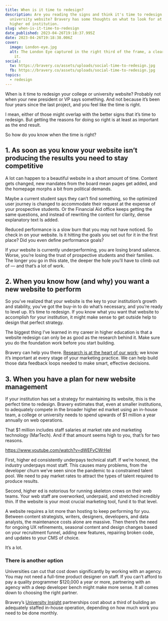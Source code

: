 ```yaml
---
title: When is it time to redesign?
description: Are you reading the signs and think it's time to redesign your
  university website? Bravery has some thoughts on what to look for at your
  higher ed institution.
slug: when-is-it-time-to-redesign
date_published: 2023-04-26T19:18:37.995Z
date: 2023-04-26T19:18:38.006Z
cover:
  image: London-eye.jpg
  alt: The London Eye captured in the right third of the frame, a clear sky behind
    it.
social:
  tw: https://bravery.co/assets/uploads/social-time-to-redesign.jpg
  fb: https://bravery.co/assets/uploads/social-time-to-redesign.jpg
topics:
  - redesign
---
```

When is it time to redesign your college or university website? Probably not when your new president or VP says something. And not because it’s been four years since the last project, and you feel like the time is right.

I mean, either of those might overlap with the better signs that it’s time to redesign. But getting the reasons for doing so right is at least as important as the end result. 

So how do you know when the time is right?

## 1. As soon as you know your website isn’t producing the results you need to stay competitive

A lot can happen to a beautiful website in a short amount of time. Content gets changed, new mandates from the board mean pages get added, and the homepage morphs a bit from political demands.

Maybe a current student says they can’t find something, so the optimized user journey is changed to accommodate their request at the expense of your prospective students. Or the Financial Aid office keeps getting the same questions, and instead of rewriting the content for clarity, dense explanatory text Is added.

Reduced performance is a slow burn that you may not have noticed. So check in on your website. Is it hitting the goals you set out for it in the first place? Did you even define performance goals?

If your website is currently underperforming, you are losing brand salience. Worse, you’re losing the trust of prospective students and their families. The longer you go in this state, the deeper the hole you’ll have to climb out of — and that’s a lot of work.

## 2. When you know how (and why) you want a new website to perform

So you’ve realized that your website is the key to your institution’s growth and stability, you’ve got the buy-in to do what’s necessary, and you’re ready to level up. It’s time to redesign. If you know what you want that website to accomplish for your institution, it might make sense to get outside help to design that perfect strategy.

The biggest thing I’ve learned in my career in higher education is that a website redesign can only be as good as the research behind it. Make sure you do the foundation work before you start building.

Bravery can help you there. [Research is at the heart of our work](/services/); we know it’s important at every stage of your marketing practice. We can help build those data feedback loops needed to make smart, effective decisions.

## 3. When you have a plan for new website management

If your institution has set a strategy for maintaining its website, this is the perfect time to redesign. Bravery estimates that, even at smaller institutions, to adequately compete in the broader higher ed market using an in-house team, a college or university needs to spend upwards of $1 million a year annually on web operations.

That $1 million includes staff salaries at market rate and marketing technology (MarTech). And if that amount seems high to you, that’s for two reasons.

https://www.youtube.com/watch?v=dWEFvCWrHeI

First, higher ed consistently underpays technical staff. If we’re honest, the industry underpays most staff. This causes many problems, from the developer churn we’ve seen since the pandemic to a constrained talent pool. We need to pay market rates to attract the types of talent required to produce results.

Second, higher ed is notorious for running skeleton crews on their web teams. Your web staff are overworked, underpaid, and stretched incredibly thin. If the website is your most crucial marketing tool, fund it to that level.

A website requires a lot more than hosting to keep performing for you. Between content strategists, writers, designers, developers, and data analysts, the maintenance costs alone are massive. Then there’s the need for ongoing UX refinements, seasonal content and design changes based on your recruitment funnel, adding new features, repairing broken code, and updates to your CMS of choice.

It’s a lot.

### There is another option

Universities can cut that cost down significantly by working with an agency. You may not need a full-time product designer on staff. If you can’t afford to pay a quality programmer $120,000 a year or more, partnering with an agency with a deep developer bench might make more sense. It all comes down to choosing the right partner.

Bravery’s [University Insight](/services/university-insight/) partnerships cost about a third of building an adequately staffed in-house operation, depending on how much work you need to be done monthly.